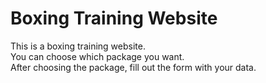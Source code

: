 # Boxing Training Website

This is a boxing training website. <br />
You can choose which package you want. <br />
After choosing the package, fill out the form with your data.
